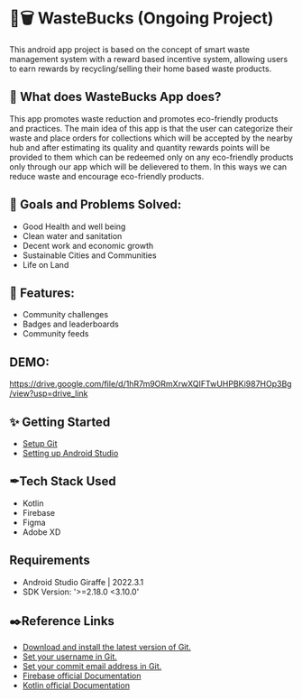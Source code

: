# 🌱🗑️ WasteBucks (Ongoing Project)
This android app project is based on the concept of smart waste management system with a reward based incentive system, allowing users to earn rewards by recycling/selling their home based waste products.


## 🚀 What does WasteBucks App does?
This app promotes waste reduction and promotes eco-friendly products and practices. The main idea of this app is that the user can categorize their waste and place orders for collections which will be accepted by the nearby hub and after estimating its quality and quantity rewards points will be provided to them which can be redeemed only on any eco-friendly products only through our app which will be delievered to them. In this ways we can reduce waste and encourage eco-friendly products.</p>

## 🎯 Goals and Problems Solved:
* Good Health and well being
* Clean water and sanitation
* Decent work and economic growth
* Sustainable Cities and Communities
* Life on Land

## 🚀 Features:
* Community challenges
* Badges and leaderboards
* Community feeds

## DEMO:
https://drive.google.com/file/d/1hR7m9ORmXrwXQIFTwUHPBKi987HOp3Bg/view?usp=drive_link

## ✨ Getting Started
- [Setup Git](https://git-scm.com/downloads)
- [Setting up Android Studio](https://developer.android.com/studio/install)
  
##  ✒Tech Stack Used
* Kotlin
* Firebase
* Figma
* Adobe XD

## Requirements
- Android Studio Giraffe | 2022.3.1
- SDK Version: '>=2.18.0 <3.10.0'


## ✒️Reference Links 
- [Download and install the latest version of Git.](https://git-scm.com/downloads)
- [Set your username in Git.](https://help.github.com/articles/setting-your-username-in-git)
- [Set your commit email address in Git.](https://help.github.com/articles/setting-your-commit-email-address-in-git)
- [Firebase official Documentation](https://firebase.google.com/docs)
- [Kotlin official Documentation](https://kotlinlang.org/docs/home.html)
